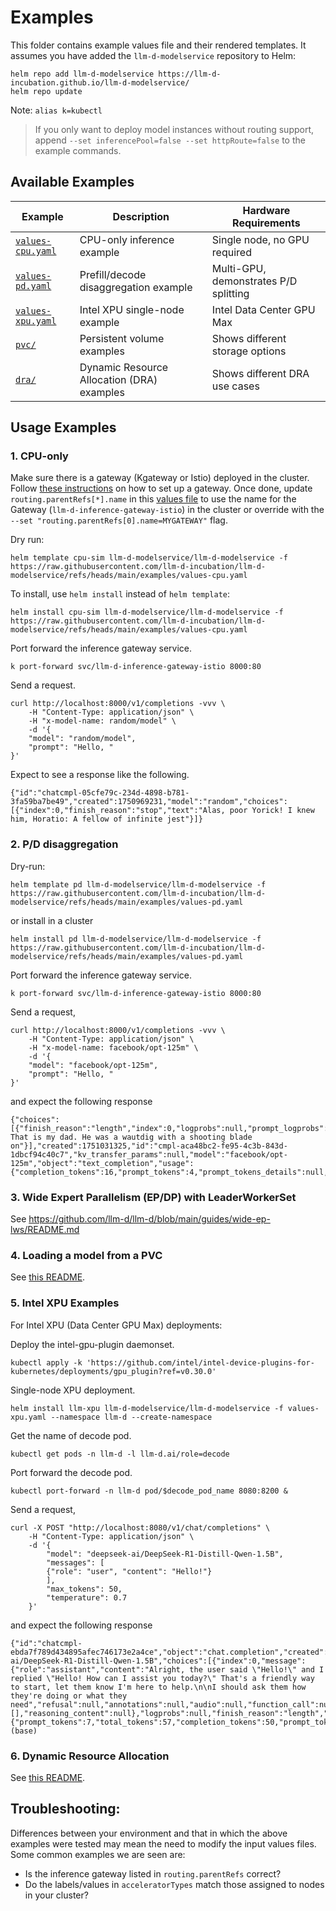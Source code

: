 # Examples

This folder contains example values file and their rendered templates. It assumes you have added the
`llm-d-modelservice` repository to Helm:

```
helm repo add llm-d-modelservice https://llm-d-incubation.github.io/llm-d-modelservice/
helm repo update
```

Note: `alias k=kubectl`

> If you only want to deploy model instances without routing support, append `--set inferencePool=false --set httpRoute=false` to the example commands.

## Available Examples

| Example | Description | Hardware Requirements |
|---------|-------------|----------------------|
| [`values-cpu.yaml`](#1-cpu-only) | CPU-only inference example | Single node, no GPU required |
| [`values-pd.yaml`](#2-pd-disaggregation) | Prefill/decode disaggregation example | Multi-GPU, demonstrates P/D splitting |
| [`values-xpu.yaml`](#5-intel-xpu-examples) | Intel XPU single-node example | Intel Data Center GPU Max |
| [`pvc/`](#4-loading-a-model-from-a-pvc) | Persistent volume examples | Shows different storage options |
| [`dra/`](#6-dynamic-resource-allocation) | Dynamic Resource Allocation (DRA) examples | Shows different DRA use cases |

## Usage Examples

### 1. CPU-only

Make sure there is a gateway (Kgateway or Istio) deployed in the cluster. Follow [these instructions](https://gateway-api-inference-extension.sigs.k8s.io/guides/#__tabbed_3_2) on how to set up a gateway. Once done, update `routing.parentRefs[*].name` in this [values file](values-cpu.yaml#L18) to use the name for the Gateway (`llm-d-inference-gateway-istio`) in the cluster or override with the `--set "routing.parentRefs[0].name=MYGATEWAY"` flag.

Dry run:

```
helm template cpu-sim llm-d-modelservice/llm-d-modelservice -f https://raw.githubusercontent.com/llm-d-incubation/llm-d-modelservice/refs/heads/main/examples/values-cpu.yaml
```

To install, use `helm install` instead of `helm template`:

```
helm install cpu-sim llm-d-modelservice/llm-d-modelservice -f https://raw.githubusercontent.com/llm-d-incubation/llm-d-modelservice/refs/heads/main/examples/values-cpu.yaml
```

Port forward the inference gateway service.

```
k port-forward svc/llm-d-inference-gateway-istio 8000:80
```

Send a request.

```
curl http://localhost:8000/v1/completions -vvv \
    -H "Content-Type: application/json" \
    -H "x-model-name: random/model" \
    -d '{
    "model": "random/model",
    "prompt": "Hello, "
}'
```

Expect to see a response like the following.

```
{"id":"chatcmpl-05cfe79c-234d-4898-b781-3fa59ba7be49","created":1750969231,"model":"random","choices":[{"index":0,"finish_reason":"stop","text":"Alas, poor Yorick! I knew him, Horatio: A fellow of infinite jest"}]}
```

### 2. P/D disaggregation

Dry-run:

```
helm template pd llm-d-modelservice/llm-d-modelservice -f https://raw.githubusercontent.com/llm-d-incubation/llm-d-modelservice/refs/heads/main/examples/values-pd.yaml
```

or install in a cluster

```
helm install pd llm-d-modelservice/llm-d-modelservice -f https://raw.githubusercontent.com/llm-d-incubation/llm-d-modelservice/refs/heads/main/examples/values-pd.yaml
```

Port forward the inference gateway service.

```
k port-forward svc/llm-d-inference-gateway-istio 8000:80
```

Send a request,

```
curl http://localhost:8000/v1/completions -vvv \
    -H "Content-Type: application/json" \
    -H "x-model-name: facebook/opt-125m" \
    -d '{
    "model": "facebook/opt-125m",
    "prompt": "Hello, "
}'
```

and expect the following response

```
{"choices":[{"finish_reason":"length","index":0,"logprobs":null,"prompt_logprobs":null,"stop_reason":null,"text":" That is my dad. He was a wautdig with a shooting blade on"}],"created":1751031325,"id":"cmpl-aca48bc2-fe95-4c3b-843d-1dbcf94c40c7","kv_transfer_params":null,"model":"facebook/opt-125m","object":"text_completion","usage":{"completion_tokens":16,"prompt_tokens":4,"prompt_tokens_details":null,"total_tokens":20}}
```

### 3. Wide Expert Parallelism (EP/DP) with LeaderWorkerSet

See https://github.com/llm-d/llm-d/blob/main/guides/wide-ep-lws/README.md

### 4. Loading a model from a PVC

See [this README](./pvc/README.md).

### 5. Intel XPU Examples

For Intel XPU (Data Center GPU Max) deployments:

Deploy the intel-gpu-plugin daemonset.

```
kubectl apply -k 'https://github.com/intel/intel-device-plugins-for-kubernetes/deployments/gpu_plugin?ref=v0.30.0'
```

Single-node XPU deployment.

```
helm install llm-xpu llm-d-modelservice/llm-d-modelservice -f values-xpu.yaml --namespace llm-d --create-namespace

```

Get the name of decode pod.

```
kubectl get pods -n llm-d -l llm-d.ai/role=decode
```

Port forward the decode pod.

```
kubectl port-forward -n llm-d pod/$decode_pod_name 8080:8200 &
```

Send a request,

```
curl -X POST "http://localhost:8080/v1/chat/completions" \
    -H "Content-Type: application/json" \
    -d '{
        "model": "deepseek-ai/DeepSeek-R1-Distill-Qwen-1.5B",
        "messages": [
        {"role": "user", "content": "Hello!"}
        ],
        "max_tokens": 50,
        "temperature": 0.7
    }'
```

and expect the following response

```
{"id":"chatcmpl-ebda7f789d434895afec746173e2a4ce","object":"chat.completion","created":1755679402,"model":"deepseek-ai/DeepSeek-R1-Distill-Qwen-1.5B","choices":[{"index":0,"message":{"role":"assistant","content":"Alright, the user said \"Hello!\" and I replied \"Hello! How can I assist you today?\" That's a friendly way to start, let them know I'm here to help.\n\nI should ask them how they're doing or what they need","refusal":null,"annotations":null,"audio":null,"function_call":null,"tool_calls":[],"reasoning_content":null},"logprobs":null,"finish_reason":"length","stop_reason":null}],"service_tier":null,"system_fingerprint":null,"usage":{"prompt_tokens":7,"total_tokens":57,"completion_tokens":50,"prompt_tokens_details":null},"prompt_logprobs":null,"kv_transfer_params":null}(base)
```

### 6. Dynamic Resource Allocation

See [this README](./dra/README.md).


## Troubleshooting:

Differences between your environment and that in which the above examples were tested may mean the need to modify the input values files. Some common examples we are seen are:

- Is the inference gateway listed in `routing.parentRefs` correct?
- Do the labels/values in `acceleratorTypes` match those assigned to nodes in your cluster?
